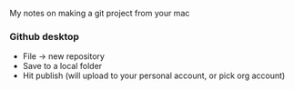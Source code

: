 My notes on making a git project from your mac<!--more-->


### Github desktop
- File -> new repository
- Save to a local folder
- Hit publish (will upload to your personal account, or pick org account)
